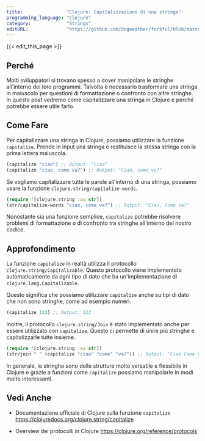 ```yaml
---
title:                "Clojure: Capitalizzazione di una stringa"
programming_language: "Clojure"
category:             "Strings"
editURL:              "https://github.com/dogweather/forkful/blob/master/content/it/clojure/capitalizing-a-string.md"
---
```


{{< edit_this_page >}}

## Perché

Molti sviluppatori si trovano spesso a dover manipolare le stringhe all'interno dei loro programmi. Talvolta è necessario trasformare una stringa in maiuscolo per questioni di formattazione o confronto con altre stringhe. In questo post vedremo come capitalizzare una stringa in Clojure e perché potrebbe essere utile farlo.

## Come Fare

Per capitalizzare una stringa in Clojure, possiamo utilizzare la funzione `capitalize`. Prende in input una stringa e restituisce la stessa stringa con la prima lettera maiuscola.

```Clojure
(capitalize "ciao") ;; Output: "Ciao"
(capitalize "ciao, come va?") ;; Output: "Ciao, come va?"
```

Se vogliamo capitalizzare tutte le parole all'interno di una stringa, possiamo usare la funzione `clojure.string/capitalize-words`.

```Clojure
(require '[clojure.string :as str])
(str/capitalize-words "ciao, come va?") ;; Output: "Ciao, Come Va?"
```

Nonostante sia una funzione semplice, `capitalize` potrebbe risolvere problemi di formattazione o di confronto tra stringhe all'interno del nostro codice.

## Approfondimento

La funzione `capitalize` in realtà utilizza il protocollo `clojure.string/Capitalizable`. Questo protocollo viene implementato automaticamente da ogni tipo di dato che ha un'implementazione di `clojure.lang.Capitalizable`.

Questo significa che possiamo utilizzare `capitalize` anche su tipi di dato che non sono stringhe, come ad esempio numeri.

```Clojure
(capitalize 123) ;; Output: 123
```

Inoltre, il protocollo `clojure.string/Join` è stato implementato anche per essere utilizzato con `capitalize`. Questo ci permette di unire più stringhe e capitalizzarle tutte insieme.

```Clojure
(require '[clojure.string :as str])
(str/join " " (capitalize "ciao" "come" "va?")) ;; Output: "Ciao Come Va?"
```

In generale, le stringhe sono delle strutture molto versatile e flessibile in Clojure e grazie a funzioni come `capitalize` possiamo manipolarle in modi molto interessanti.

## Vedi Anche

- Documentazione ufficiale di Clojure sulla funzione `capitalize`
https://clojuredocs.org/clojure.string/capitalize

- Overview dei protocolli in Clojure
https://clojure.org/reference/protocols